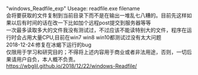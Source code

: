 "windows_Readfile_exp"
Useage: readfile.exe filename  
会将要获取的文件复制到当前目录下而不是在输出一堆乱七八糟的。目前先这样如果以后有时间的话在改一下比如加个远程post提交到服务器等等  
一次最多读取多大的文件我没有测试过，不过应该不能读特别大的文件，程序在运行时会占用大量CPU,目前在win7 win8 win10都测试过没有太大问题  
2018-12-24:修复在冰蝎下运行的bug  
仅限用于学习和研究目的；不得将上述内容用于商业或者非法用途，否则，一切后果请用户自负，本人概不负责。  
https://wbglil.github.io/2018/12/22/windows-Readfile/
